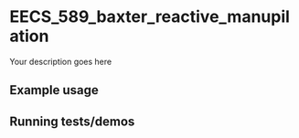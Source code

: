# EECS_589_baxter_reactive_manupilation

Your description goes here

## Example usage

## Running tests/demos
    